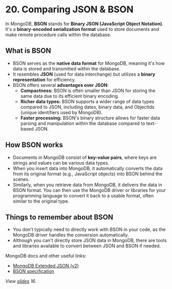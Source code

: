 # 20. Comparing JSON & BSON

In MongoDB, **BSON** stands for **Binary JSON (JavaScript Object Notation)**. It's a **binary-encoded serialization format** used to store documents and make remote procedure calls within the database.

## What is BSON

- BSON serves as the **native data format** for MongoDB, meaning it's how data is stored and transmitted within the database.
- It resembles **JSON** (used for data interchange) but utilizes a **binary representation** for efficiency.
- BSON offers several **advantages over JSON**:
  - **Compactness:** BSON is often smaller than JSON for storing the same data due to its efficient binary encoding.
  - **Richer data types:** BSON supports a wider range of data types compared to JSON, including dates, binary data, and ObjectIds (unique identifiers used by MongoDB).
  - **Faster processing:** BSON's binary structure allows for faster data parsing and manipulation within the database compared to text-based JSON.

## How BSON works

- Documents in MongoDB consist of **key-value pairs**, where keys are strings and values can be various data types.
- When you insert data into MongoDB, it automatically converts the data from its original format (e.g., JavaScript objects) into BSON behind the scenes.
- Similarly, when you retrieve data from MongoDB, it delivers the data in BSON format. You can then use the MongoDB driver or libraries for your programming language to convert it back to a usable format, often similar to the original type.

## Things to remember about BSON

- You don't typically need to directly work with BSON in your code, as the MongoDB driver handles the conversion automatically.
- Although you can't directly store JSON data in MongoDB, there are tools and libraries available to convert between JSON and BSON if needed.

MongoDB docs and other useful links:

- [MongoDB Extended JSON (v2)](https://www.mongodb.com/docs/manual/reference/mongodb-extended-json/)
- [BSON specification](https://bsonspec.org/)

_View [slides](../slides.pdf) 16._
